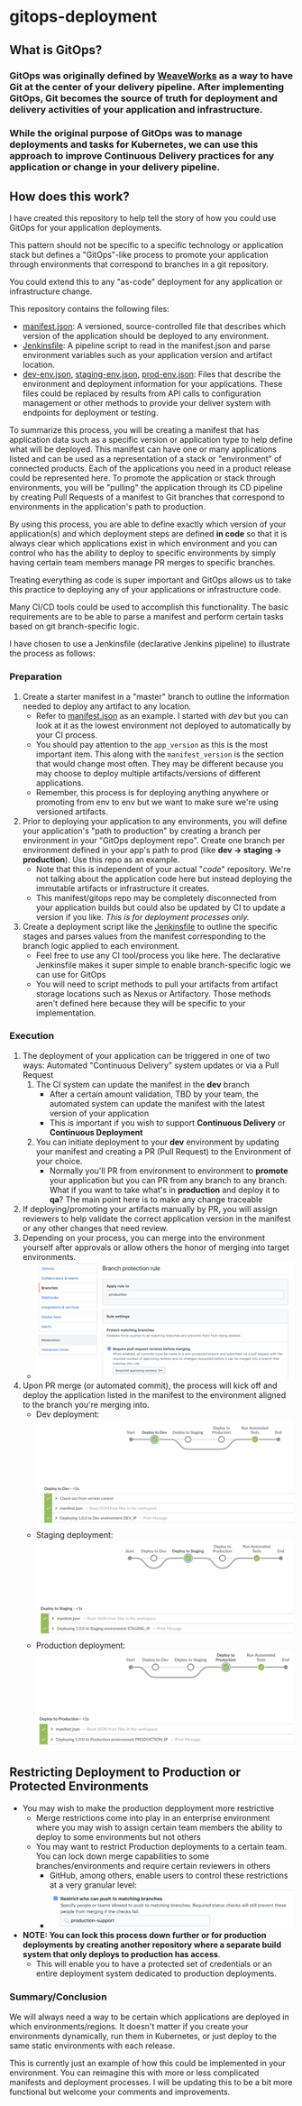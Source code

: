 # gitops-deployment
## What is GitOps?
### GitOps was originally defined by [WeaveWorks](https://www.weave.works/technologies/gitops/) as a way to have Git at the center of your delivery pipeline. After implementing GitOps, Git becomes the source of truth for deployment and delivery activities of your application and infrastructure.
### While the original purpose of GitOps was to manage deployments and tasks for Kubernetes, we can use this approach to improve Continuous Delivery practices for any application or change in your delivery pipeline.

## How does this work?
I have created this repository to help tell the story of how you could use GitOps for your application deployments.

This pattern should not be specific to a specific technology or application stack but defines a "GitOps"-like process to promote your application through environments that correspond to branches in a git repository.

You could extend this to any "as-code" deployment for any application or infrastructure change.

This repository contains the following files:
* [manifest.json](manifest.json): A versioned, source-controlled file that describes which version of the application should be deployed to any environment.
* [Jenkinsfile](Jenkinsfile): A pipeline script to read in the manifest.json and parse environment variables such as your application version and artifact location. 
* [dev-env.json](dev-env.json), [staging-env.json](staging-env.json), [prod-env.json](prod-env.json): Files that describe the environment and deployment information for your applications.  These files could be replaced by results from API calls to configuration management or other methods to provide your deliver system with endpoints for deployment or testing.  

To summarize this process, you will be creating a manifest that has application data such as a specific version or application type to help define what will be deployed.  This manifest can have one or many applications listed and can be used as a representation of a stack or "environment" of connected products.  Each of the applications you need in a product release could be represented here.  To promote the application or stack through environments, you will be "pulling" the application through its CD pipeline by creating Pull Requests of a manifest to Git branches that correspond to environments in the application's path to production.

By using this process, you are able to define exactly which version of your application(s) and which deployment steps are defined **in code** so that it is always clear which applications exist in which environment and you can control who has the ability to deploy to specific environments by simply having certain team members manage PR merges to specific branches. 

Treating everything as code is super important and GitOps allows us to take this practice to deploying any of your applications or infrastructure code.

Many CI/CD tools could be used to accomplish this functionality.  The basic requirements are to be able to parse a manifest and perform certain tasks based on git branch-specific logic.

I have chosen to use a Jenkinsfile (declarative Jenkins pipeline) to illustrate the process as follows:
### Preparation
1. Create a starter manifest in a "master" branch to outline the information needed to deploy any artifact to any location.
   * Refer to [manifest.json](manifest.json) as an example. I started with *dev* but you can look at it as the lowest environment not deployed to automatically by your CI process.
   * You should pay attention to the `app_version` as this is the most important item.  This along with the `manifest_version` is the section that would change most often.  They may be different because you may choose to deploy multiple artifacts/versions of different applications.
   * Remember, this process is for deploying anything anywhere or promoting from env to env but we want to make sure we're using versioned artifacts.
2. Prior to deploying your application to any environments, you will define your application's "path to production" by creating a branch per environment in your "GitOps deployment repo". Create one branch per environment defined in your app's path to prod (like **dev -> staging -> production**). Use this repo as an example.
    * Note that this is independent of your actual "_code_" repository. We're not talking about the application code here but instead deploying the immutable artifacts or infrastructure it creates.
    * This manifest/gitops repo may be completely disconnected from your application builds but could also be updated by CI to update a version if you like. *This is for deployment processes only.*
3. Create a deployment script like the [Jenkinsfile](Jenkinsfile) to outline the specific stages and parses values from the manifest corresponding to the branch logic applied to each environment.
   * Feel free to use any CI tool/process you like here. The declarative Jenkinsfile makes it super simple to enable branch-specific logic we can use for GitOps
   * You will need to script methods to pull your artifacts from artifact storage locations such as Nexus or Artifactory.  Those methods aren't defined here because they will be specific to your implementation.


### Execution
1. The deployment of your application can be triggered in one of two ways: Automated "Continuous Delivery" system updates or via a Pull Request
   1. The CI system can update the manifest in the **dev** branch
      *  After a certain amount validation, TBD by your team, the automated system can update the manifest with the latest version of your application
      *  This is important if you wish to support **Continuous Delivery** or **Continuous Deployment**
   2. You can initiate deployment to your **dev** environment by updating your manifest and creating a PR (Pull Request) to the Environment of your choice.
      * Normally you'll PR from environment to environment to **promote** your application but you can PR from any branch to any branch. What if you want to take what's in **production** and deploy it to **qa**? The main point here is to make any change traceable
2. If deploying/promoting your artifacts manually by PR, you will assign reviewers to help validate the correct application version in the manifest or any other changes that need review.
3. Depending on your process, you can merge into the environment yourself after approvals or allow others the honor of merging into target environments.
   * ![repo restrictions](/resources/branch_restrictions.png)
4. Upon PR merge (or automated commit), the process will kick off and deploy the application listed in the manifest to the environment aligned to the branch you're merging into. 
   * Dev deployment: ![dev deployment](/resources/dev_deploy.png) 
   * Staging deployment: ![staging deployment](/resources/staging_deploy.png)
   * Production deployment: ![production deployment](/resources/production_deploy.png)

## Restricting Deployment to Production or Protected Environments
 * You may wish to make the production depployment more restrictive
   * Merge restrictions come into play in an enterprise environment where you may wish to assign certain team members the ability to deploy to some environments but not others
   * You may want to restrict Production deployments to a certain team.  You can lock down merge capabilities to some branches/environments and require certain reviewers in others 
      * GitHub, among others, enable users to control these restrictions at a very granular level:
      * ![merge restrictions](/resources/merge_restrictions.png)
* **NOTE: You can lock this process down further or for production deployments by creating another repository where a separate build system that only deploys to production has access**.
    * This will enable you to have a protected set of credentials or an entire deployment system dedicated to production deployments.

### Summary/Conclusion
We will always need a way to be certain which applications are deployed in which environments/regions.  It doesn't matter if you create your environments dynamically, run them in Kubernetes, or just deploy to the same static environments with each release. 

This is currently just an example of how this could be implemented in your environment.  You can reimagine this with more or less complicated manifests and deployment processes.  I will be updating this to be a bit more functional but welcome your comments and improvements.
